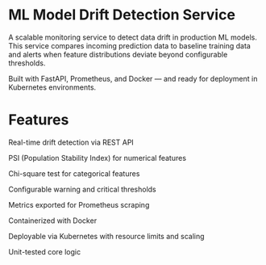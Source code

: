 # ML Model Drift Detection Service

A scalable monitoring service to detect data drift in production ML models. This service compares incoming prediction data to baseline training data and alerts when feature distributions deviate beyond configurable thresholds.

Built with FastAPI, Prometheus, and Docker — and ready for deployment in Kubernetes environments.

# Features

 Real-time drift detection via REST API

 PSI (Population Stability Index) for numerical features

 Chi-square test for categorical features

 Configurable warning and critical thresholds

 Metrics exported for Prometheus scraping

 Containerized with Docker

 Deployable via Kubernetes with resource limits and scaling

 Unit-tested core logic